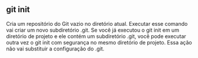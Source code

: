 ## git init
   Cria um repositório do Git vazio no diretório atual.
   Executar esse comando vai criar um novo subdiretório .git.
   Se você já executou o git init em um diretório de projeto e ele contém um subdiretório .git, 
   você pode executar outra vez o git init com segurança no mesmo diretório de projeto.
   Essa ação não vai substituir a configuração do .git.
